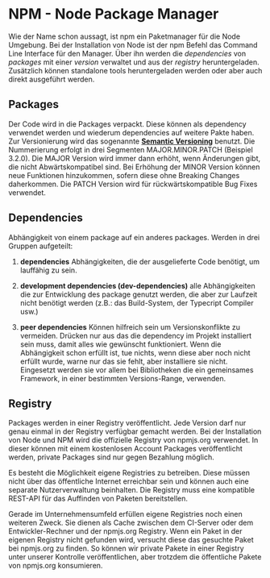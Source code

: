 # NPM - Node Package Manager

Wie der Name schon aussagt, ist npm ein Paketmanager für die Node Umgebung.
Bei der Installation von Node ist der npm Befehl das Command Line Interface
für den Manager. Über ihn werden die _dependencies_ von _packages_ mit einer
_version_ verwaltet und aus der _registry_ heruntergeladen.
Zusätzlich können standalone tools heruntergeladen werden oder aber auch
direkt ausgeführt werden.

## Packages

Der Code wird in die Packages verpackt. Diese können als dependency verwendet
werden und wiederum dependencies auf weitere Pakte haben. Zur Versionierung
wird das sogenannte **[Semantic Versioning](https://semver.org/)** benutzt.
Die Nummerierung erfolgt in drei Segmenten MAJOR.MINOR.PATCH (Beispiel 3.2.0).
Die MAJOR Version wird immer dann erhöht, wenn Änderungen gibt, die nicht
Abwärtskompatibel sind. Bei Erhöhung der MINOR Version können neue Funktionen
hinzukommen, sofern diese ohne Breaking Changes daherkommen. Die PATCH Version
wird für rückwärtskompatible Bug Fixes verwendet.

## Dependencies

Abhängigkeit von einem package auf ein anderes packages. Werden in drei
Gruppen aufgeteilt:

1.  **dependencies**
    Abhängigkeiten, die der ausgelieferte Code benötigt, um lauffähig zu sein.

2.  **development dependencies (dev-dependencies)**
    alle Abhängigkeiten die zur Entwicklung des package genutzt werden, die
    aber zur Laufzeit nicht benötigt werden (z.B.: das Build-System, der
    Typecript Compiler usw.)

3.  **peer dependencies**
    Können hilfreich sein um Versionskonflikte zu vermeiden. Drücken nur
    aus das die dependency im Projekt installiert sein muss, damit alles
    wie gewünscht funktioniert. Wenn die Abhängigkeit schon erfüllt ist,
    tue nichts, wenn diese aber noch nicht erfüllt wurde, warne nur das
    sie fehlt, aber installiere sie nicht.
    Eingesetzt werden sie vor allem bei Bibliotheken die ein gemeinsames
    Framework, in einer bestimmten Versions-Range, verwenden.

## Registry

Packages werden in einer Registry veröffentlicht. Jede Version darf nur
genau einmal in der Registry verfügbar gemacht werden. Bei der Installation
von Node und NPM wird die offizielle Registry von npmjs.org verwendet. In
dieser können mit einem kostenlosen Account Packages veröffentlicht werden,
private Packages sind nur gegen Bezahlung möglich.

Es besteht die Möglichkeit eigene Registries zu betreiben. Diese müssen nicht
über das öffentliche Internet erreichbar sein und können auch eine separate
Nutzerverwaltung beinhalten. Die Registry muss eine kompatible REST-API für das
Auffinden von Paketen bereitstellen.

Gerade im Unternehmensumfeld erfüllen eigene Registries noch einen weiteren
Zweck. Sie dienen als Cache zwischen dem CI-Server oder dem Entwickler-Rechner
und der npmjs.org Registry. Wenn ein Paket in der eigenen Registry nicht gefunden
wird, versucht diese das gesuchte Paket bei npmjs.org zu finden.
So können wir private Pakete in einer Registry unter unserer Kontrolle veröffentlichen,
aber trotzdem die öffentliche Pakete von npmjs.org konsumieren.
